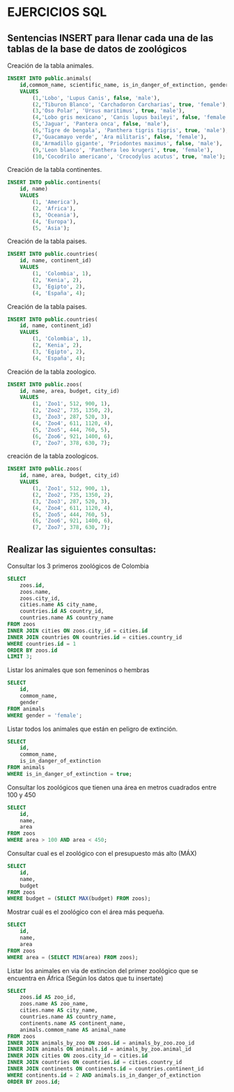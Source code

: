 # EJERCICIOS SQL

## Sentencias INSERT para llenar cada una de las tablas de la base de datos de zoológicos

Creación de la tabla animales.

``` sql
INSERT INTO public.animals(
	id,commom_name, scientific_name, is_in_danger_of_extinction, gender)
	VALUES
        (1,'Lobo', 'Lupus Canis', false, 'male'),
        (2,'Tiburon Blanco', 'Carchadoron Carcharias', true, 'female'),
        (3,'Oso Polar', 'Ursus maritimus', true, 'male'),
        (4,'Lobo gris mexicano', 'Canis lupus baileyi', false, 'female'),
        (5,'Jaguar', 'Pantera onca', false, 'male'),
        (6,'Tigre de bengala', 'Panthera tigris tigris', true, 'male'),
        (7,'Guacamayo verde', 'Ara militaris', false, 'female'),
        (8,'Armadillo gigante', 'Priodontes maximus', false, 'male'),
        (9,'Leon blanco', 'Panthera leo krugeri', true, 'female'),
        (10,'Cocodrilo americano', 'Crocodylus acutus', true, 'male');
```

Creación de la tabla continentes.

``` sql
INSERT INTO public.continents(
	id, name)
	VALUES 
        (1, 'America'),
        (2, 'Africa'),
        (3, 'Oceania'),
        (4, 'Europa'),
        (5, 'Asia');
```

Creación de la tabla paises.

``` sql
INSERT INTO public.countries(
	id, name, continent_id)
	VALUES 
        (1, 'Colombia', 1),
        (2, 'Kenia', 2),
        (3, 'Egipto', 2),
        (4, 'España', 4);
```

Creación de la tabla paises.

``` sql
INSERT INTO public.countries(
	id, name, continent_id)
	VALUES 
        (1, 'Colombia', 1),
        (2, 'Kenia', 2),
        (3, 'Egipto', 2),
        (4, 'España', 4);
```

Creación de la tabla zoologico.

``` sql
INSERT INTO public.zoos(
	id, name, area, budget, city_id)
	VALUES 
	    (1, 'Zoo1', 512, 900, 1),
		(2, 'Zoo2', 735, 1350, 2),
		(3, 'Zoo3', 287, 520, 3),
		(4, 'Zoo4', 611, 1120, 4),
		(5, 'Zoo5', 444, 760, 5),
		(6, 'Zoo6', 921, 1400, 6),
		(7, 'Zoo7', 378, 630, 7);
```

creación de la tabla zoologicos.

``` sql
INSERT INTO public.zoos(
	id, name, area, budget, city_id)
	VALUES 
	    (1, 'Zoo1', 512, 900, 1),
		(2, 'Zoo2', 735, 1350, 2),
		(3, 'Zoo3', 287, 520, 3),
		(4, 'Zoo4', 611, 1120, 4),
		(5, 'Zoo5', 444, 760, 5),
		(6, 'Zoo6', 921, 1400, 6),
		(7, 'Zoo7', 378, 630, 7);
```

## Realizar las siguientes consultas: 

Consultar los 3 primeros zoológicos de Colombia

``` sql
SELECT 
	zoos.id, 
	zoos.name, 
	zoos.city_id,
	cities.name AS city_name,
	countries.id AS country_id,
	countries.name AS country_name
FROM zoos
INNER JOIN cities ON zoos.city_id = cities.id
INNER JOIN countries ON countries.id = cities.country_id
WHERE countries.id = 1
ORDER BY zoos.id
LIMIT 3;
```
Listar los animales que son femeninos o hembras

``` sql
SELECT 
	id,
	commom_name,
	gender
FROM animals
WHERE gender = 'female';
```

Listar todos los animales que están en peligro de extinción.

``` sql
SELECT 
	id,
	commom_name,
	is_in_danger_of_extinction
FROM animals
WHERE is_in_danger_of_extinction = true;
```

Consultar los zoológicos que tienen una área en metros cuadrados entre 100 y 450

``` sql
SELECT 
	id,
	name,
	area
FROM zoos
WHERE area > 100 AND area < 450;
```

Consultar cual es el zoológico con el presupuesto más alto (MÁX)

``` sql
SELECT 
	id,
	name,
	budget
FROM zoos
WHERE budget = (SELECT MAX(budget) FROM zoos);
```

Mostrar cuál es el zoológico con el área más pequeña.

``` sql
SELECT 
	id,
	name,
	area
FROM zoos
WHERE area = (SELECT MIN(area) FROM zoos);
```

Listar los animales en via de extincion del primer zoológico que se encuentra en África (Según los datos que tu insertate)

``` sql
SELECT 
	zoos.id AS zoo_id, 
	zoos.name AS zoo_name,
	cities.name AS city_name,
	countries.name AS country_name,
	continents.name AS continent_name,
	animals.commom_name AS animal_name
FROM zoos
INNER JOIN animals_by_zoo ON zoos.id = animals_by_zoo.zoo_id
INNER JOIN animals ON animals.id = animals_by_zoo.animal_id
INNER JOIN cities ON zoos.city_id = cities.id
INNER JOIN countries ON countries.id = cities.country_id
INNER JOIN continents ON continents.id = countries.continent_id
WHERE continents.id = 2 AND animals.is_in_danger_of_extinction
ORDER BY zoos.id;
```
